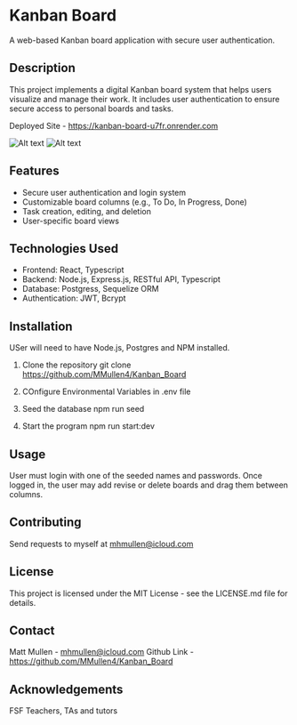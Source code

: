 # Kanban Board

A web-based Kanban board application with secure user authentication.

## Description

This project implements a digital Kanban board system that helps users visualize and manage their work. It includes user authentication to ensure secure access to personal boards and tasks.

Deployed Site -
https://kanban-board-u7fr.onrender.com


![Alt text](<Screenshot 2025-04-02 at 11.06.40 AM.png>)
![Alt text](<Screenshot 2025-04-02 at 11.07.07 AM.png>)

## Features

- Secure user authentication and login system
- Customizable board columns (e.g., To Do, In Progress, Done)
- Task creation, editing, and deletion
- User-specific board views

## Technologies Used
  - Frontend: React, Typescript 
  - Backend: Node.js, Express.js, RESTful API, Typescript
  - Database: Postgress, Sequelize ORM
  - Authentication: JWT, Bcrypt

## Installation

USer will need to have Node.js, Postgres and NPM installed.

1. Clone the repository
git clone https://github.com/MMullen4/Kanban_Board

2. COnfigure Environmental Variables in .env file

3. Seed the database
npm run seed

4. Start the program
npm run start:dev

## Usage

User must login with one of the seeded names and passwords.  Once logged in, the user may add revise or delete boards and drag them between columns.

## Contributing

Send requests to myself at mhmullen@icloud.com

## License

This project is licensed under the MIT License - see the LICENSE.md file for details.

## Contact

Matt Mullen - mhmullen@icloud.com
Github Link - https://github.com/MMullen4/Kanban_Board

## Acknowledgements

FSF Teachers, TAs and tutors





